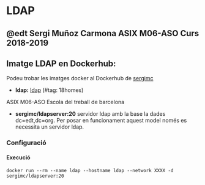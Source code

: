 # LDAP
## @edt Sergi Muñoz Carmona ASIX M06-ASO Curs 2018-2019

## Imatge LDAP en Dockerhub:
Podeu trobar les imatges docker al Dockerhub de [sergimc](https://hub.docker.com/u/sergimc/)
* **ldap:** [ldap](https://cloud.docker.com/repository/docker/sergimc/ldapserver) (#tag: 18homes)


ASIX M06-ASO Escola del treball de barcelona

* **sergimc/ldapserver:20**  servidor ldap amb la base la dades dc=edt,dc=org.
Per posar en funcionament aquest model només es necessita un servidor ldap.


### Configuració

#### Execució

```
docker run --rm --name ldap --hostname ldap --network XXXX -d sergimc/ldapserver:20

```
